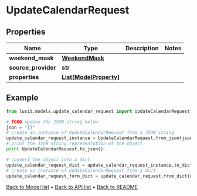 # UpdateCalendarRequest


## Properties
Name | Type | Description | Notes
------------ | ------------- | ------------- | -------------
**weekend_mask** | [**WeekendMask**](WeekendMask.md) |  | 
**source_provider** | **str** |  | 
**properties** | [**List[ModelProperty]**](ModelProperty.md) |  | 

## Example

```python
from lusid.models.update_calendar_request import UpdateCalendarRequest

# TODO update the JSON string below
json = "{}"
# create an instance of UpdateCalendarRequest from a JSON string
update_calendar_request_instance = UpdateCalendarRequest.from_json(json)
# print the JSON string representation of the object
print UpdateCalendarRequest.to_json()

# convert the object into a dict
update_calendar_request_dict = update_calendar_request_instance.to_dict()
# create an instance of UpdateCalendarRequest from a dict
update_calendar_request_form_dict = update_calendar_request.from_dict(update_calendar_request_dict)
```
[Back to Model list](../README.md#documentation-for-models) &#8226; [Back to API list](../README.md#documentation-for-api-endpoints) &#8226; [Back to README](../README.md)


